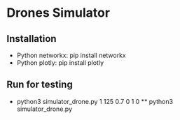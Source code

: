 # Drones Simulator

## Installation
* Python networkx: pip install networkx
* Python plotly: pip install plotly

## Run for testing
* python3 simulator_drone.py 1 125 0.7 0 1 0
** python3 simulator_drone.py <petal algorithm> <number of nodes> <eccentricity> <lattice topology> <diverged zone> <one iteration of simulation run>

